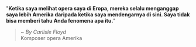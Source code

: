 "**Ketika saya melihat opera saya di Eropa, mereka selalu menganggap saya lebih Amerika daripada ketika saya mendengarnya di sini. Saya tidak bisa memberi tahu Anda fenomena apa itu.**"

> ~ _By Carlisle Floyd_  
Komposer opera Amerika
